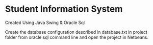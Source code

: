 # Student Information System

Created Using Java Swing & Oracle Sql

Create the database configuration described in database.txt in project folder from oracle sql command line and open the project in Netbeans.
